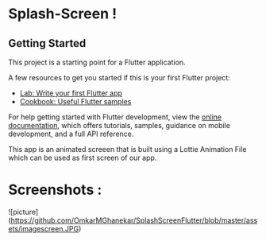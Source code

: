 # Splash-Screen !

## Getting Started

This project is a starting point for a Flutter application.

A few resources to get you started if this is your first Flutter project:

- [Lab: Write your first Flutter app](https://docs.flutter.dev/get-started/codelab)
- [Cookbook: Useful Flutter samples](https://docs.flutter.dev/cookbook)

For help getting started with Flutter development, view the
[online documentation](https://docs.flutter.dev/), which offers tutorials,
samples, guidance on mobile development, and a full API reference.

This app is an animated screeen that is built using a Lottie Animation File which can be used as first screen of our app.

# Screenshots :

![picture] (https://github.com/OmkarMGhanekar/SplashScreenFlutter/blob/master/assets/imagescreen.JPG)
